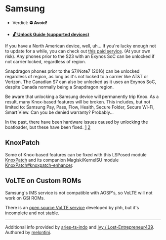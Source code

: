 # Samsung

- Verdict: **⛔ Avoid!**
* [**🔓️ Unlock Guide (supported devices)**](/misc/samsung-unlock.md)

If you have a North American device, well, uh... If you're lucky enough not to update for a while, you can check out [this paid service][Paid North American Unlock]. (At your own risk). Any phones prior to the S23 with an Exynos SoC can be unlocked if not carrier locked, regardless of region.

Snapdragon phones prior to the S7/Note7 (2016) can be unlocked regardless of region, as long as it's not locked to a carrier like AT&T or Verizon. The Canadian S7 can also be unlocked as it uses an Exynos SoC, despite Canada normally being a Snapdragon region.

Be aware that unlocking a Samsung device will permanently trip Knox. As a result, many Knox-based features will be broken. This includes, but not limited to: Samsung Pay, Pass, Flow, Health, Secure Folder, Secure Wi-Fi, Smart View. Can you be denied warranty? Probably...

In the past, there have been hardware issues caused by unlocking the boatloader, but these have been fixed. [1][1] [2][2]

## KnoxPatch

Some of Knox-based features can be fixed with this LSPosed module [KnoxPatch] and its companion Magisk/KernelSU module [KnoxPatch#knoxpatch-enhancer].

## VoLTE on Custom ROMs

Samsung's IMS service is not compatible with AOSP's, so VoLTE will not work on GSI ROMs.

There is an [open source VoLTE service] developed by phh, but it's incomplete and not stable.

***
Additional info provided by [aries-ts-indo](https://github.com/aries-ts-indo) and [Ivy / Lost-Entrepreneur439](https://github.com/Lost-Entrepreneur439).<br/>
Authored by [melontini](https://github.com/melontini).

[1]:https://www.xda-developers.com/bootloader-unlocking-no-longer-kills-galaxy-z-fold-3-cameras/
[2]:https://www.xda-developers.com/samsung-galaxy-s22-bootloader-unlock-camera-working/

[open source VoLTE service]:https://github.com/phhusson/ims
[Paid North American Unlock]:https://xdaforums.com/t/android-unsamlock-bootloader-unlock-for-samsung-us-canada-devices.4215101/
[KnoxPatch]:https://github.com/BlackMesa123/KnoxPatch
[KnoxPatch#knoxpatch-enhancer]:https://github.com/BlackMesa123/KnoxPatch#knoxpatch-enhancer
